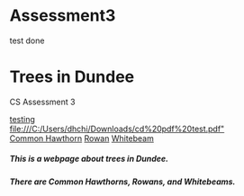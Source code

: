 # Assessment3
test done


<!DOCTYPE html>
<html lang="en">
<head>
<title>Page Title</title>
<meta charset="UTF-8">
<meta name="viewport" content="width=device-width, initial-scale=1">
<style>
* {
  box-sizing: border-box;
}

/* Style the body */
body {
  font-family: Arial;
  margin: 0;
}

/* Header/logo Title */
.header {
  padding: 80px;
  text-align: center;
  background: #74AC74;
  color: white;
}

/* Increase the font size of the heading */
.header h1 {
  font-size: 50px;
  color: white
}

/* Style the top navigation bar */
.navbar {
  overflow: hidden;
  background-color: #74AC74;
}

/* Style the navigation bar links */
.navbar a {
  float: center;
  display: block;
  color: white;
  text-align: center;
  padding: 14px 20px;
  text-decoration: none;
  
}

/* Footer */
.footer {
  padding: 20px;
  text-align: center;
  background: #ddd;

}

</style>
</head>
<body>

<div class="header">
  <h1>Trees in Dundee</h1>
  <p>CS Assessment 3</p>
</div>

<div class="navbar">
  <a href="#">testing</a>
      <a href="#">file:///C:/Users/dhchi/Downloads/cd%20pdf%20test.pdf"</a>
  <a href="#">Common Hawthorn</a> 
  <a href="#">Rowan</a>
  <a href="#">Whitebeam</a>
</div>

<div class="row">
  <div class="side">
    <h5>This is a webpage about trees in Dundee.</h5>
  </div>
  <div class="main">
    <h5>There are Common Hawthorns, Rowans, and Whitebeams.</h5>
  </div>
</div>

</body>
</html>
